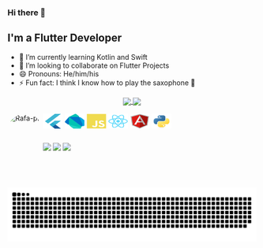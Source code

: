 ### Hi there 👋
## I'm a Flutter Developer

- 🌱 I’m currently learning Kotlin and Swift
- 👯 I’m looking to collaborate on Flutter Projects
- 😄 Pronouns: He/him/his
- ⚡ Fun fact: I think I know how to play the saxophone 🎷

<div align="center">
  <a href="https://github.com/carrizomiguel/github-readme-stats">
    <img width="400" align="center" src="https://github-readme-stats.anuraghazra1.vercel.app/api?username=carrizomiguel&show_icons=true&theme=dark&include_all_commits=true&count_private=true" />
  </a>
  <a href="https://github.com/carrizomiguel/github-readme-stats">
    <img align="center" src="https://github-readme-stats.anuraghazra1.vercel.app/api/top-langs/?username=carrizomiguel&layout=compact&langs_count=7&theme=dark&exclude_repo=netflix_web_github_page&hide=html" />
  </a>
</div>
 
<div style="display: inline_block"><br>
  <img align="left" alt="Rafa-pic" height="150" style="border-radius:50px;" src="https://media.discordapp.net/attachments/877725144355848256/936051833552654366/gif.gif?width=450&height=431">
  <img align="center" alt="Rafa-Csharp" height="30" width="40" src="https://raw.githubusercontent.com/devicons/devicon/master/icons/flutter/flutter-original.svg">
  <img align="center" alt="Rafa-Ts" height="30" width="40" src="https://raw.githubusercontent.com/devicons/devicon/master/icons/dart/dart-original.svg">
  <img align="center" alt="Rafa-Js" height="30" width="40" src="https://raw.githubusercontent.com/devicons/devicon/master/icons/javascript/javascript-plain.svg">
  <img align="center" alt="Rafa-React" height="30" width="40" src="https://raw.githubusercontent.com/devicons/devicon/master/icons/react/react-original.svg">
  <img align="center" alt="Rafa-HTML" height="30" width="40" src="https://raw.githubusercontent.com/devicons/devicon/master/icons/angularjs/angularjs-original.svg">
  <img align="center" alt="Rafa-Python" height="30" width="40" src="https://raw.githubusercontent.com/devicons/devicon/master/icons/python/python-original.svg">
</div>

##

<div> 
  <a href="https://www.linkedin.com/in/miguel-carrizo-228a2b20b/" target="_blank"><img src="https://img.shields.io/badge/LinkedIn-0077B5?style=for-the-badge&logo=linkedin&logoColor=white" target="_blank"></a>
  <a href="https://open.spotify.com/user/f9jja0gg68agtzixapps8rs9v?si=9db2a401fe0941fc" target="_blank"><img src="https://img.shields.io/badge/Spotify-1ED760?&style=for-the-badge&logo=spotify&logoColor=white" target="_blank"></a>
  <a href="https://www.youtube.com/channel/UCWhr-0oaY91WqZb2CqzIvPw" target="_blank"><img src="https://img.shields.io/badge/YouTube-FF0000?style=for-the-badge&logo=youtube&logoColor=white" target="_blank"></a>

<picture>
  <source
    media="(prefers-color-scheme: dark)"
    srcset="https://raw.githubusercontent.com/carrizomiguel/carrizomiguel/output/github-snake-dark.svg"
  />
  <source
    media="(prefers-color-scheme: light)"
    srcset="https://raw.githubusercontent.com/carrizomiguel/carrizomiguel/output/github-snake.svg"
  />
  <img
    alt="github contribution grid snake animation"
    src="https://raw.githubusercontent.com/carrizomiguel/carrizomiguel/output/github-snake.svg"
  />
</picture>
  
</div>
 
